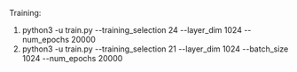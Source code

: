 Training:

1. python3 -u train.py --training_selection 24 --layer_dim 1024 --num_epochs 20000
2. python3 -u train.py --training_selection 21 --layer_dim 1024 --batch_size 1024 --num_epochs 20000
